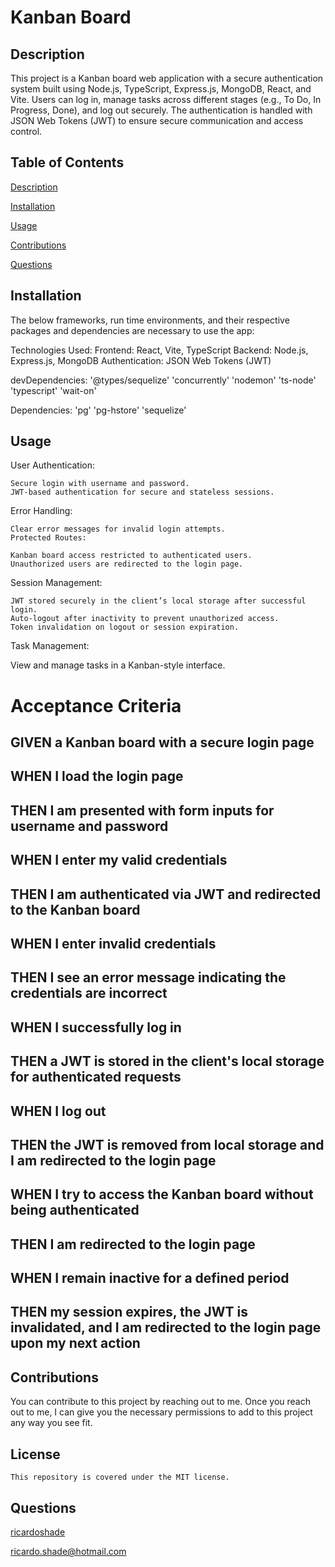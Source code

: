 # Kanban Board

 ## Description
  This project is a Kanban board web application with a secure authentication system built using Node.js, TypeScript, Express.js, MongoDB, React, and Vite. Users can log in, manage tasks across different stages (e.g., To Do, In Progress, Done), and log out securely. The authentication is handled with JSON Web Tokens (JWT) to ensure secure communication and access control.

  ## Table of Contents 

  [Description](#description)

  [Installation](#installation)

  [Usage](#usage)

  [Contributions](#contributions)

  [Questions](#questions)

  ## Installation
  The below frameworks, run time environments, and their respective packages and dependencies are necessary to use the app:

  Technologies Used:
  Frontend: React, Vite, TypeScript
  Backend: Node.js, Express.js, MongoDB
  Authentication: JSON Web Tokens (JWT)

  devDependencies:
  '@types/sequelize'
  'concurrently'
  'nodemon'
  'ts-node'
  'typescript'
  'wait-on'

  Dependencies:
  'pg'
  'pg-hstore'
  'sequelize'

  ## Usage
User Authentication:

    Secure login with username and password.
    JWT-based authentication for secure and stateless sessions.

Error Handling:

    Clear error messages for invalid login attempts.
    Protected Routes:

    Kanban board access restricted to authenticated users.
    Unauthorized users are redirected to the login page.

Session Management:

    JWT stored securely in the client’s local storage after successful login.
    Auto-logout after inactivity to prevent unauthorized access.
    Token invalidation on logout or session expiration.

Task Management:

View and manage tasks in a Kanban-style interface.  
  

# Acceptance Criteria

## GIVEN a Kanban board with a secure login page
## WHEN I load the login page
## THEN I am presented with form inputs for username and password
## WHEN I enter my valid credentials
## THEN I am authenticated via JWT and redirected to the Kanban board
## WHEN I enter invalid credentials
## THEN I see an error message indicating the credentials are incorrect
## WHEN I successfully log in
## THEN a JWT is stored in the client's local storage for authenticated requests
## WHEN I log out
## THEN the JWT is removed from local storage and I am redirected to the login page
## WHEN I try to access the Kanban board without being authenticated
## THEN I am redirected to the login page
## WHEN I remain inactive for a defined period
## THEN my session expires, the JWT is invalidated, and I am redirected to the login page upon my next action

  ## Contributions
  You can contribute to this project by reaching out to me. Once you reach out to me, I can give you the necessary permissions to add to this project any way you see fit.

  ## License 
    
    This repository is covered under the MIT license.

  ## Questions
  [ricardoshade](https://github.com/ricardoshade)

  ricardo.shade@hotmail.com
